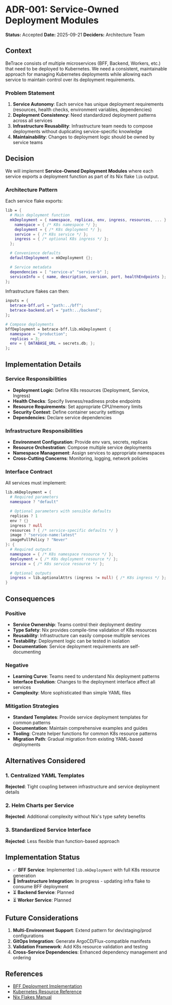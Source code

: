 # ADR-001: Service-Owned Deployment Modules

**Status:** Accepted
**Date:** 2025-09-21
**Deciders:** Architecture Team

## Context

BeTrace consists of multiple microservices (BFF, Backend, Workers, etc.) that need to be deployed to Kubernetes. We need a consistent, maintainable approach for managing Kubernetes deployments while allowing each service to maintain control over its deployment requirements.

### Problem Statement

1. **Service Autonomy**: Each service has unique deployment requirements (resources, health checks, environment variables, dependencies)
2. **Deployment Consistency**: Need standardized deployment patterns across all services
3. **Infrastructure Reusability**: Infrastructure team needs to compose deployments without duplicating service-specific knowledge
4. **Maintainability**: Changes to deployment logic should be owned by service teams

## Decision

We will implement **Service-Owned Deployment Modules** where each service exports a deployment function as part of its Nix flake `lib` output.

### Architecture Pattern

Each service flake exports:

```nix
lib = {
  # Main deployment function
  mkDeployment = { namespace, replicas, env, ingress, resources, ... }: {
    namespace = { /* K8s namespace */ };
    deployment = { /* K8s deployment */ };
    service = { /* K8s service */ };
    ingress = { /* optional K8s ingress */ };
  };

  # Convenience defaults
  defaultDeployment = mkDeployment {};

  # Service metadata
  dependencies = [ "service-a" "service-b" ];
  serviceInfo = { name, description, version, port, healthEndpoints };
};
```

Infrastructure flakes can then:

```nix
inputs = {
  betrace-bff.url = "path:../bff";
  betrace-backend.url = "path:../backend";
};

# Compose deployments
bffDeployment = betrace-bff.lib.mkDeployment {
  namespace = "production";
  replicas = 3;
  env = { DATABASE_URL = secrets.db; };
};
```

## Implementation Details

### Service Responsibilities
- **Deployment Logic**: Define K8s resources (Deployment, Service, Ingress)
- **Health Checks**: Specify liveness/readiness probe endpoints
- **Resource Requirements**: Set appropriate CPU/memory limits
- **Security Context**: Define container security settings
- **Dependencies**: Declare service dependencies

### Infrastructure Responsibilities
- **Environment Configuration**: Provide env vars, secrets, replicas
- **Resource Orchestration**: Compose multiple service deployments
- **Namespace Management**: Assign services to appropriate namespaces
- **Cross-Cutting Concerns**: Monitoring, logging, network policies

### Interface Contract

All services must implement:

```nix
lib.mkDeployment = {
  # Required parameters
  namespace ? "default"

  # Optional parameters with sensible defaults
  replicas ? 1
  env ? {}
  ingress ? null
  resources ? { /* service-specific defaults */ }
  image ? "service-name:latest"
  imagePullPolicy ? "Never"
}: {
  # Required outputs
  namespace = { /* K8s namespace resource */ };
  deployment = { /* K8s deployment resource */ };
  service = { /* K8s service resource */ };

  # Optional outputs
  ingress = lib.optionalAttrs (ingress != null) { /* K8s ingress */ };
}
```

## Consequences

### Positive
- **Service Ownership**: Teams control their deployment destiny
- **Type Safety**: Nix provides compile-time validation of K8s resources
- **Reusability**: Infrastructure can easily compose multiple services
- **Testability**: Deployment logic can be tested in isolation
- **Documentation**: Service deployment requirements are self-documenting

### Negative
- **Learning Curve**: Teams need to understand Nix deployment patterns
- **Interface Evolution**: Changes to the deployment interface affect all services
- **Complexity**: More sophisticated than simple YAML files

### Mitigation Strategies
- **Standard Templates**: Provide service deployment templates for common patterns
- **Documentation**: Maintain comprehensive examples and guides
- **Tooling**: Create helper functions for common K8s resource patterns
- **Migration Path**: Gradual migration from existing YAML-based deployments

## Alternatives Considered

### 1. Centralized YAML Templates
**Rejected**: Tight coupling between infrastructure and service deployment details

### 2. Helm Charts per Service
**Rejected**: Additional complexity without Nix's type safety benefits

### 3. Standardized Service Interface
**Rejected**: Less flexible than function-based approach

## Implementation Status

- ✅ **BFF Service**: Implemented `lib.mkDeployment` with full K8s resource generation
- 🔄 **Infrastructure Integration**: In progress - updating infra flake to consume BFF deployment
- ⏳ **Backend Service**: Planned
- ⏳ **Worker Service**: Planned

## Future Considerations

1. **Multi-Environment Support**: Extend pattern for dev/staging/prod configurations
2. **GitOps Integration**: Generate ArgoCD/Flux-compatible manifests
3. **Validation Framework**: Add K8s resource validation and testing
4. **Cross-Service Dependencies**: Enhanced dependency management and ordering

## References

- [BFF Deployment Implementation](../bff/flake.nix#L613-L794)
- [Kubernetes Resource Reference](https://kubernetes.io/docs/reference/kubernetes-api/)
- [Nix Flakes Manual](https://nixos.wiki/wiki/Flakes)